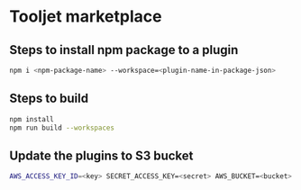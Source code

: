 # Tooljet marketplace

## Steps to install npm package to a plugin

```bash
npm i <npm-package-name> --workspace=<plugin-name-in-package-json>
```

## Steps to build

```bash
npm install
npm run build --workspaces
```

## Update the plugins to S3 bucket

```bash
AWS_ACCESS_KEY_ID=<key> SECRET_ACCESS_KEY=<secret> AWS_BUCKET=<bucket> node scripts/upload-to-s3.js
```

